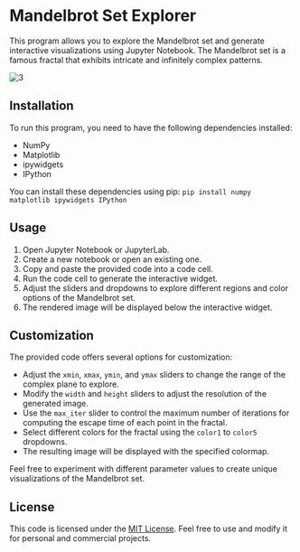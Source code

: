 # Mandelbrot Set Explorer

This program allows you to explore the Mandelbrot set and generate interactive visualizations using Jupyter Notebook. The Mandelbrot set is a famous fractal that exhibits intricate and infinitely complex patterns.

![3](https://github.com/secnnet/Mandelbrot-Explorer/assets/17622687/680241fa-91bc-4e01-b149-bc76eeabfd6b)

## Installation

To run this program, you need to have the following dependencies installed:

- NumPy
- Matplotlib
- ipywidgets
- IPython

You can install these dependencies using pip:
`pip install numpy matplotlib ipywidgets IPython`

## Usage

1. Open Jupyter Notebook or JupyterLab.
2. Create a new notebook or open an existing one.
3. Copy and paste the provided code into a code cell.
4. Run the code cell to generate the interactive widget.
5. Adjust the sliders and dropdowns to explore different regions and color options of the Mandelbrot set.
6. The rendered image will be displayed below the interactive widget.

## Customization

The provided code offers several options for customization:

- Adjust the `xmin`, `xmax`, `ymin`, and `ymax` sliders to change the range of the complex plane to explore.
- Modify the `width` and `height` sliders to adjust the resolution of the generated image.
- Use the `max_iter` slider to control the maximum number of iterations for computing the escape time of each point in the fractal.
- Select different colors for the fractal using the `color1` to `color5` dropdowns.
- The resulting image will be displayed with the specified colormap.

Feel free to experiment with different parameter values to create unique visualizations of the Mandelbrot set.

## License

This code is licensed under the [MIT License](https://opensource.org/licenses/MIT). Feel free to use and modify it for personal and commercial projects.

